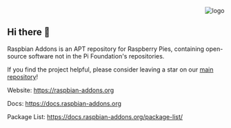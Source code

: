 <p align="right">
    <img src="https://github.com/raspbian-addons/raspbian-addons/blob/master/icons/logo-condensed-test.png?raw=true" alt="logo">

## Hi there 👋

Raspbian Addons is an APT repository for Raspberry Pies, containing open-source software not in the Pi Foundation's repositories.

If you find the project helpful, please consider leaving a star on our [main repository](https://github.com/raspbian-addons/raspbian-addons/)!

Website: https://raspbian-addons.org

Docs: https://docs.raspbian-addons.org

Package List: https://docs.raspbian-addons.org/package-list/
